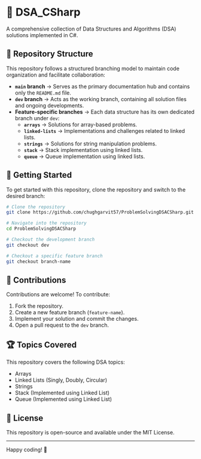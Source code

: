 # 📘 DSA_CSharp  
A comprehensive collection of Data Structures and Algorithms (DSA) solutions implemented in C#.  

## 📂 Repository Structure  
This repository follows a structured branching model to maintain code organization and facilitate collaboration:  

- **`main` branch** → Serves as the primary documentation hub and contains only the `README.md` file.  
- **`dev` branch** → Acts as the working branch, containing all solution files and ongoing developments.  
- **Feature-specific branches** → Each data structure has its own dedicated branch under `dev`:  
  - **`arrays`** → Solutions for array-based problems.  
  - **`linked-lists`** → Implementations and challenges related to linked lists.  
  - **`strings`** → Solutions for string manipulation problems.  
  - **`stack`** → Stack implementation using linked lists.  
  - **`queue`** → Queue implementation using linked lists.  

## 🔧 Getting Started  
To get started with this repository, clone the repository and switch to the desired branch:  

```sh
# Clone the repository
git clone https://github.com/chughgarvit57/ProblemSolvingDSACSharp.git

# Navigate into the repository
cd ProblemSolvingDSACSharp

# Checkout the development branch
git checkout dev

# Checkout a specific feature branch
git checkout branch-name
```

## 🚀 Contributions  
Contributions are welcome! To contribute:  
1. Fork the repository.  
2. Create a new feature branch (`feature-name`).  
3. Implement your solution and commit the changes.  
4. Open a pull request to the `dev` branch.  

## 🏆 Topics Covered  
This repository covers the following DSA topics:  
- Arrays  
- Linked Lists (Singly, Doubly, Circular)  
- Strings  
- Stack (Implemented using Linked List)  
- Queue (Implemented using Linked List)  

## 📜 License  
This repository is open-source and available under the MIT License.  

---  
Happy coding! 🚀